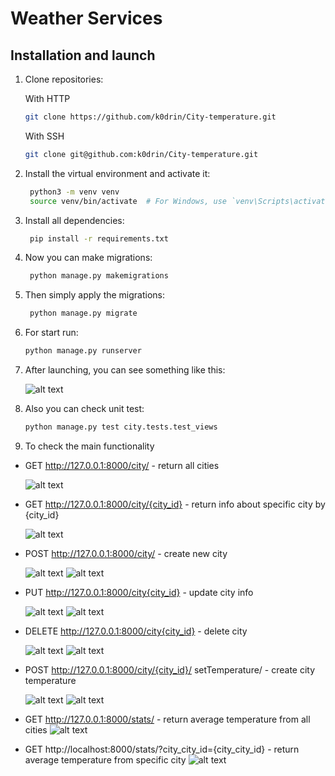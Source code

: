 # Weather Services

## Installation and launch

1. Clone repositories:

   With HTTP
   ```bash
   git clone https://github.com/k0drin/City-temperature.git
   ```

   With SSH
   ```bash
   git clone git@github.com:k0drin/City-temperature.git
   ```

2. Install the virtual environment and activate it:
   ```bash
    python3 -m venv venv
    source venv/bin/activate  # For Windows, use `venv\Scripts\activate`
    ```
3. Install all dependencies:
   ```bash
    pip install -r requirements.txt
    ```
4. Now you can make migrations:
   ```bash
    python manage.py makemigrations
    ```
5. Then simply apply the migrations:
   ```bash
    python manage.py migrate
    ```

5. For start run:
    ```bash
    python manage.py runserver
    ```

6. After launching, you can see something like this:

    ![alt text](media/runserver.png)

7. Also you can check unit test:
    ```bash
   python manage.py test city.tests.test_views    
   ```

8. To check the main functionality
* GET http://127.0.0.1:8000/city/ - return all cities

    ![alt text](media/all_cities.png)

* GET http://127.0.0.1:8000/city/{city_id} - return info about specific city by {city_id}

    ![alt text](media/specific_city.png)

* POST http://127.0.0.1:8000/city/ - create new city

    ![alt text](media/add_city.png)
    ![alt text](media/add_city_result.png)

* PUT http://127.0.0.1:8000/city{city_id} - update city info

    ![alt text](media/update_city.png)
    ![alt text](media/update_city_result.png)

* DELETE http://127.0.0.1:8000/city{city_id} - delete city

    ![alt text](media/delete_city.png)
    ![alt text](media/delete_city_result.png)

* POST http://127.0.0.1:8000/city/{city_id}/ setTemperature/ - create city temperature

    ![alt text](media/set_temperature.png)
    ![alt text](media/set_temperature_result.png)

* GET http://127.0.0.1:8000/stats/ - return average temperature from all cities
    ![alt text](media/average_temp_all_city.jpg)

* GET http://localhost:8000/stats/?city_city_id={city_city_id} - return average temperature from specific city
    ![alt text](media/average_temp_specific_city.png)
